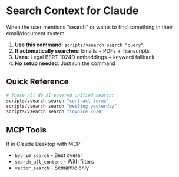 # Search Context for Claude

When the user mentions "search" or wants to find something in their email/document system:

1. **Use this command**: `scripts/vsearch search "query"`
2. **It automatically searches**: Emails + PDFs + Transcripts
3. **Uses**: Legal BERT 1024D embeddings + keyword fallback
4. **No setup needed**: Just run the command

## Quick Reference
```bash
# These all do AI-powered unified search:
scripts/vsearch search "contract terms"
scripts/vsearch search "meeting yesterday"
scripts/vsearch search "invoice 2024"
```

## MCP Tools
If in Claude Desktop with MCP:
- `hybrid_search` - Best overall
- `search_all_content` - With filters
- `vector_search` - Semantic only
